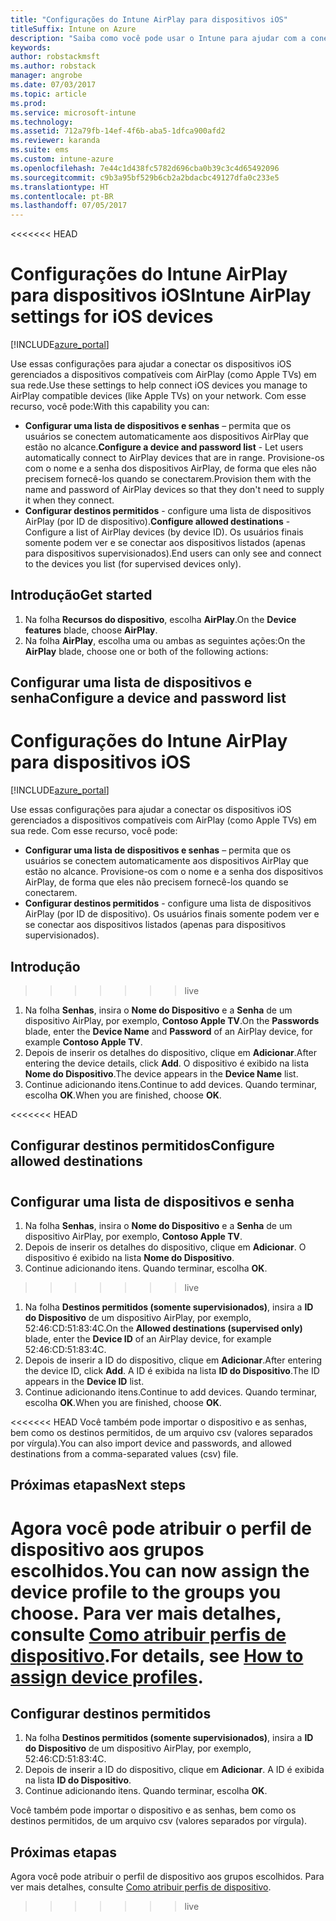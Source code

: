 ```yaml
---
title: "Configurações do Intune AirPlay para dispositivos iOS"
titleSuffix: Intune on Azure
description: "Saiba como você pode usar o Intune para ajudar com a conexão automática dos dispositivos iOS para dispositivos compatíveis com AirPlay."
keywords: 
author: robstackmsft
ms.author: robstack
manager: angrobe
ms.date: 07/03/2017
ms.topic: article
ms.prod: 
ms.service: microsoft-intune
ms.technology: 
ms.assetid: 712a79fb-14ef-4f6b-aba5-1dfca900afd2
ms.reviewer: karanda
ms.suite: ems
ms.custom: intune-azure
ms.openlocfilehash: 7e44c1d438fc5782d696cba0b39c3c4d65492096
ms.sourcegitcommit: c9b3a95bf529b6cb2a2bdacbc49127dfa0c233e5
ms.translationtype: HT
ms.contentlocale: pt-BR
ms.lasthandoff: 07/05/2017
---
```

<<<<<<< HEAD
# <span data-ttu-id="b1b9a-103">Configurações do Intune AirPlay para dispositivos iOS</span><span class="sxs-lookup"><span data-stu-id="b1b9a-103">Intune AirPlay settings for iOS devices</span></span>
<a id="intune-airplay-settings-for-ios-devices" class="xliff"></a>

[!INCLUDE[azure_portal](./includes/azure_portal.md)]

<span data-ttu-id="b1b9a-104">Use essas configurações para ajudar a conectar os dispositivos iOS gerenciados a dispositivos compatíveis com AirPlay (como Apple TVs) em sua rede.</span><span class="sxs-lookup"><span data-stu-id="b1b9a-104">Use these settings to help connect iOS devices you manage to AirPlay compatible devices (like Apple TVs) on your network.</span></span>
<span data-ttu-id="b1b9a-105">Com esse recurso, você pode:</span><span class="sxs-lookup"><span data-stu-id="b1b9a-105">With this capability you can:</span></span>

- <span data-ttu-id="b1b9a-106">**Configurar uma lista de dispositivos e senhas** – permita que os usuários se conectem automaticamente aos dispositivos AirPlay que estão no alcance.</span><span class="sxs-lookup"><span data-stu-id="b1b9a-106">**Configure a device and password list** - Let users automatically connect to AirPlay devices that are in range.</span></span> <span data-ttu-id="b1b9a-107">Provisione-os com o nome e a senha dos dispositivos AirPlay, de forma que eles não precisem fornecê-los quando se conectarem.</span><span class="sxs-lookup"><span data-stu-id="b1b9a-107">Provision them with the name and password of AirPlay devices so that they don't need to supply it when they connect.</span></span>
- <span data-ttu-id="b1b9a-108">**Configurar destinos permitidos** - configure uma lista de dispositivos AirPlay (por ID de dispositivo).</span><span class="sxs-lookup"><span data-stu-id="b1b9a-108">**Configure allowed destinations** - Configure a list of AirPlay devices (by device ID).</span></span> <span data-ttu-id="b1b9a-109">Os usuários finais somente podem ver e se conectar aos dispositivos listados (apenas para dispositivos supervisionados).</span><span class="sxs-lookup"><span data-stu-id="b1b9a-109">End users can only see and connect to the devices you list (for supervised devices only).</span></span>

## <span data-ttu-id="b1b9a-110">Introdução</span><span class="sxs-lookup"><span data-stu-id="b1b9a-110">Get started</span></span>
<a id="get-started" class="xliff"></a>

1. <span data-ttu-id="b1b9a-111">Na folha **Recursos do dispositivo**, escolha **AirPlay**.</span><span class="sxs-lookup"><span data-stu-id="b1b9a-111">On the **Device features** blade, choose **AirPlay**.</span></span>
2. <span data-ttu-id="b1b9a-112">Na folha **AirPlay**, escolha uma ou ambas as seguintes ações:</span><span class="sxs-lookup"><span data-stu-id="b1b9a-112">On the **AirPlay** blade, choose one or both of the following actions:</span></span>

## <span data-ttu-id="b1b9a-113">Configurar uma lista de dispositivos e senha</span><span class="sxs-lookup"><span data-stu-id="b1b9a-113">Configure a device and password list</span></span>
<a id="configure-a-device-and-password-list" class="xliff"></a>
=======
# Configurações do Intune AirPlay para dispositivos iOS
<a id="intune-airplay-settings-for-ios-devices" class="xliff"></a>

[!INCLUDE[azure_portal](./includes/azure_portal.md)]

Use essas configurações para ajudar a conectar os dispositivos iOS gerenciados a dispositivos compatíveis com AirPlay (como Apple TVs) em sua rede.
Com esse recurso, você pode:

- **Configurar uma lista de dispositivos e senhas** – permita que os usuários se conectem automaticamente aos dispositivos AirPlay que estão no alcance. Provisione-os com o nome e a senha dos dispositivos AirPlay, de forma que eles não precisem fornecê-los quando se conectarem.
- **Configurar destinos permitidos** - configure uma lista de dispositivos AirPlay (por ID de dispositivo). Os usuários finais somente podem ver e se conectar aos dispositivos listados (apenas para dispositivos supervisionados).

## Introdução
<a id="get-started" class="xliff"></a>
>>>>>>> live

1. <span data-ttu-id="b1b9a-114">Na folha **Senhas**, insira o **Nome do Dispositivo** e a **Senha** de um dispositivo AirPlay, por exemplo, **Contoso Apple TV**.</span><span class="sxs-lookup"><span data-stu-id="b1b9a-114">On the **Passwords** blade, enter the **Device Name** and **Password** of an AirPlay device, for example **Contoso Apple TV**.</span></span>
2. <span data-ttu-id="b1b9a-115">Depois de inserir os detalhes do dispositivo, clique em **Adicionar**.</span><span class="sxs-lookup"><span data-stu-id="b1b9a-115">After entering the device details, click **Add**.</span></span> <span data-ttu-id="b1b9a-116">O dispositivo é exibido na lista **Nome do Dispositivo**.</span><span class="sxs-lookup"><span data-stu-id="b1b9a-116">The device appears in the **Device Name** list.</span></span>
3. <span data-ttu-id="b1b9a-117">Continue adicionando itens.</span><span class="sxs-lookup"><span data-stu-id="b1b9a-117">Continue to add devices.</span></span> <span data-ttu-id="b1b9a-118">Quando terminar, escolha **OK**.</span><span class="sxs-lookup"><span data-stu-id="b1b9a-118">When you are finished, choose **OK**.</span></span>

<<<<<<< HEAD

## <span data-ttu-id="b1b9a-119">Configurar destinos permitidos</span><span class="sxs-lookup"><span data-stu-id="b1b9a-119">Configure allowed destinations</span></span>
<a id="configure-allowed-destinations" class="xliff"></a>
=======
## Configurar uma lista de dispositivos e senha
<a id="configure-a-device-and-password-list" class="xliff"></a>

1. Na folha **Senhas**, insira o **Nome do Dispositivo** e a **Senha** de um dispositivo AirPlay, por exemplo, **Contoso Apple TV**.
2. Depois de inserir os detalhes do dispositivo, clique em **Adicionar**. O dispositivo é exibido na lista **Nome do Dispositivo**.
3. Continue adicionando itens. Quando terminar, escolha **OK**.
>>>>>>> live

1. <span data-ttu-id="b1b9a-120">Na folha **Destinos permitidos (somente supervisionados)**, insira a **ID do Dispositivo** de um dispositivo AirPlay, por exemplo, 52:46:CD:51:83:4C.</span><span class="sxs-lookup"><span data-stu-id="b1b9a-120">On the **Allowed destinations (supervised only)** blade, enter the **Device ID** of an AirPlay device, for example 52:46:CD:51:83:4C.</span></span>
2. <span data-ttu-id="b1b9a-121">Depois de inserir a ID do dispositivo, clique em **Adicionar**.</span><span class="sxs-lookup"><span data-stu-id="b1b9a-121">After entering the device ID, click **Add**.</span></span> <span data-ttu-id="b1b9a-122">A ID é exibida na lista **ID do Dispositivo**.</span><span class="sxs-lookup"><span data-stu-id="b1b9a-122">The ID appears in the **Device ID** list.</span></span>
3. <span data-ttu-id="b1b9a-123">Continue adicionando itens.</span><span class="sxs-lookup"><span data-stu-id="b1b9a-123">Continue to add devices.</span></span> <span data-ttu-id="b1b9a-124">Quando terminar, escolha **OK**.</span><span class="sxs-lookup"><span data-stu-id="b1b9a-124">When you are finished, choose **OK**.</span></span>

<<<<<<< HEAD
<span data-ttu-id="b1b9a-125">Você também pode importar o dispositivo e as senhas, bem como os destinos permitidos, de um arquivo csv (valores separados por vírgula).</span><span class="sxs-lookup"><span data-stu-id="b1b9a-125">You can also import device and passwords, and allowed destinations from a comma-separated values (csv) file.</span></span>


## <span data-ttu-id="b1b9a-126">Próximas etapas</span><span class="sxs-lookup"><span data-stu-id="b1b9a-126">Next steps</span></span>
<a id="next-steps" class="xliff"></a>

<span data-ttu-id="b1b9a-127">Agora você pode atribuir o perfil de dispositivo aos grupos escolhidos.</span><span class="sxs-lookup"><span data-stu-id="b1b9a-127">You can now assign the device profile to the groups you choose.</span></span> <span data-ttu-id="b1b9a-128">Para ver mais detalhes, consulte [Como atribuir perfis de dispositivo](device-profile-assign.md).</span><span class="sxs-lookup"><span data-stu-id="b1b9a-128">For details, see [How to assign device profiles](device-profile-assign.md).</span></span>
=======
## Configurar destinos permitidos
<a id="configure-allowed-destinations" class="xliff"></a>

1. Na folha **Destinos permitidos (somente supervisionados)**, insira a **ID do Dispositivo** de um dispositivo AirPlay, por exemplo, 52:46:CD:51:83:4C.
2. Depois de inserir a ID do dispositivo, clique em **Adicionar**. A ID é exibida na lista **ID do Dispositivo**.
3. Continue adicionando itens. Quando terminar, escolha **OK**.

Você também pode importar o dispositivo e as senhas, bem como os destinos permitidos, de um arquivo csv (valores separados por vírgula).


## Próximas etapas
<a id="next-steps" class="xliff"></a>

Agora você pode atribuir o perfil de dispositivo aos grupos escolhidos. Para ver mais detalhes, consulte [Como atribuir perfis de dispositivo](device-profile-assign.md).
>>>>>>> live

